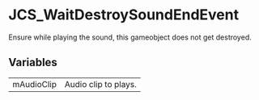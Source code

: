 # JCS_WaitDestroySoundEndEvent

Ensure while playing the sound, this gameobject does not get destroyed.


## Variables

<table>
  <tr>
    <td>mAudioClip</td>
    <td>Audio clip to plays.</td>
  </tr>
</table>
